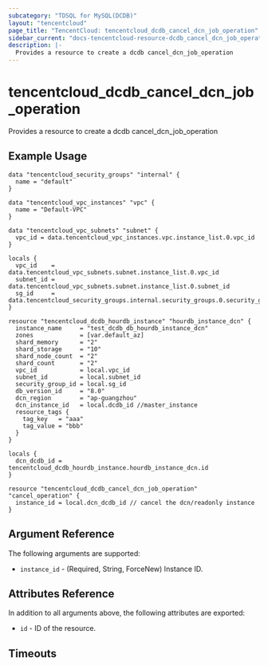 ```yaml
---
subcategory: "TDSQL for MySQL(DCDB)"
layout: "tencentcloud"
page_title: "TencentCloud: tencentcloud_dcdb_cancel_dcn_job_operation"
sidebar_current: "docs-tencentcloud-resource-dcdb_cancel_dcn_job_operation"
description: |-
  Provides a resource to create a dcdb cancel_dcn_job_operation
---
```


# tencentcloud_dcdb_cancel_dcn_job_operation

Provides a resource to create a dcdb cancel_dcn_job_operation

## Example Usage

```hcl
data "tencentcloud_security_groups" "internal" {
  name = "default"
}

data "tencentcloud_vpc_instances" "vpc" {
  name = "Default-VPC"
}

data "tencentcloud_vpc_subnets" "subnet" {
  vpc_id = data.tencentcloud_vpc_instances.vpc.instance_list.0.vpc_id
}

locals {
  vpc_id    = data.tencentcloud_vpc_subnets.subnet.instance_list.0.vpc_id
  subnet_id = data.tencentcloud_vpc_subnets.subnet.instance_list.0.subnet_id
  sg_id     = data.tencentcloud_security_groups.internal.security_groups.0.security_group_id
}

resource "tencentcloud_dcdb_hourdb_instance" "hourdb_instance_dcn" {
  instance_name     = "test_dcdb_db_hourdb_instance_dcn"
  zones             = [var.default_az]
  shard_memory      = "2"
  shard_storage     = "10"
  shard_node_count  = "2"
  shard_count       = "2"
  vpc_id            = local.vpc_id
  subnet_id         = local.subnet_id
  security_group_id = local.sg_id
  db_version_id     = "8.0"
  dcn_region        = "ap-guangzhou"
  dcn_instance_id   = local.dcdb_id //master_instance
  resource_tags {
    tag_key   = "aaa"
    tag_value = "bbb"
  }
}

locals {
  dcn_dcdb_id = tencentcloud_dcdb_hourdb_instance.hourdb_instance_dcn.id
}

resource "tencentcloud_dcdb_cancel_dcn_job_operation" "cancel_operation" {
  instance_id = local.dcn_dcdb_id // cancel the dcn/readonly instance
}
```

## Argument Reference

The following arguments are supported:

* `instance_id` - (Required, String, ForceNew) Instance ID.

## Attributes Reference

In addition to all arguments above, the following attributes are exported:

* `id` - ID of the resource.



## Timeouts

<no value>


